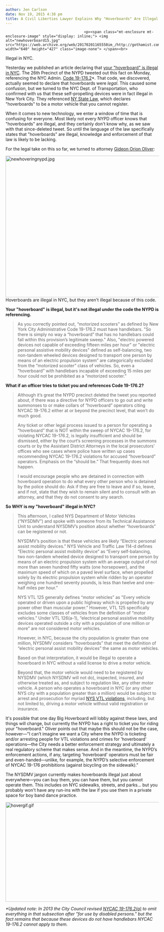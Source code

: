 ```yaml
---
author: Jen Carlson
date: Nov 19, 2015 4:38 pm
title: A Civil Liberties Lawyer Explains Why "Hoverboards" Are Illegal In NYC
---
```


	
										<p><span class="mt-enclosure mt-enclosure-image" style="display: inline;"> <img alt="newhoverboard15.jpg" src="https://web.archive.org/web/20170201165550im_/http://gothamist.com/attachments/arts_jen/newhoverboard15.jpg" width="640" height="427" class="image-none"> </span><br>
<span class="photo_caption">Illegal in NYC.</span></p>

<p>Yesterday we published an article declaring that <a href="https://web.archive.org/web/20170201165550/http://gothamist.com/2015/11/18/mcfly_and_get_fined.php">your &quot;hoverboard&quot; is illegal in NYC</a>. The 26th Precinct of the NYPD tweeted out this fact on Monday, referencing the NYC Admin. <a href="https://web.archive.org/web/20170201165550/http://codes.lp.findlaw.com/nycode/ADC/19/1/3/19-176.2">Code 19-176.2</a>*. That code, we discovered, actually seemed to declare that hoverboards were <em>legal</em>. This caused some confusion, but we turned to the NYC Dept. of Transportation, who confirmed with us that these self-propelling devices were in fact illegal in New York City. They referenced <a href="https://web.archive.org/web/20170201165550/http://ypdcrime.com/vt/article14.htm">NY State Law</a>, which declares &quot;hoverboards&quot; to be a motor vehicle that you cannot register.</p>

<p>When it comes to new technology, we enter a window of time that is confusing for everyone. Most likely not every NYPD officer knows that &quot;hoverboards&quot; are illegal, and they certainly don&apos;t know why, as we saw with that since-deleted tweet. So until the language of the law specifically states that &quot;hoverboards&quot; are illegal, knowledge and enforcement of that law is likely to be lacking.</p>

<p>For the legal take on this so far, we turned to attorney <a href="https://web.archive.org/web/20170201165550/https://twitter.com/gideonoliver">Gideon Orion Oliver</a>:</p>

<p><span class="mt-enclosure mt-enclosure-image" style="display: inline;"> <img alt="newhoveringnypd.jpg" src="https://web.archive.org/web/20170201165550im_/http://gothamist.com/attachments/arts_jen/newhoveringnypd.jpg" width="640" height="463" class="image-none"> </span><br>
<span class="photo_caption">Hoverboards are illegal in NYC, but they aren&apos;t illegal because of this code.</span></p>

<p><strong>Your &quot;hoverboard&quot; is illegal, but it&apos;s not illegal under the code the NYPD is referencing.</strong></p><blockquote>As you correctly pointed out, &#x201C;motorized scooters&#x201D; as defined by New York City Administrative Code 19-176.2 must have handlebars. &quot;So there is simply no way a &#x201C;hoverboard&#x201D; that has no handlebars could fall within this provision&#x2019;s legitimate sweep.&quot; Also, &quot;electric powered devices not capable of exceeding fifteen miles per hour&quot; or &quot;electric personal assistive mobility devices&quot; defined as self-balancing, two non-tandem wheeled devices designed to transport one person by means of an electric propulsion system&#x201D; are categorically excluded from the &#x201C;motorized scooter&#x201D; class of vehicles.  So, even a &#x201C;hoverboard&#x201D; with handlebars incapable of exceeding 15 miles per hour could not be prohibited as a &#x201C;motorized scooter.&#x201D;</blockquote><strong>What if an officer tries to ticket you and references Code 19-176.2?</strong><blockquote>Although it&#x2019;s great the NYPD precinct deleted the tweet you reported about, if there was a directive for NYPD officers to go out and write summonses to or make collars of &#x201C;hoverboard&#x201D; operators citing NYCAC 19-176.2 either at or beyond the precinct level, that won&#x2019;t do much good. <p></p>

<p>Any ticket or other legal process issued to a person for operating a &#x201C;hoverboard&#x201D; that is NOT within the sweep of NYCAC 19-176.2, for violating NYCAC 19-176.2, is legally insufficient and should be dismissed, either by the court&#x2019;s screening processes in the summons courts or by the Assistant District Attorneys in the local prosecutors&#x2019; offices who see cases where police have written up cases recommending NYCAC 19-176.2 violations for accused &#x201C;hoverboard&#x201D; operators. Emphasis on the &#x201C;should be.&#x201D; That frequently does not happen. </p>

<p>I would encourage people who are detained in connection with hoverboard operation to do what every other person who is detained by the police should do: Ask if they are free to leave and if so, leave, and if not, state that they wish to remain silent and to consult with an attorney, and that they do not consent to any search.</p></blockquote><strong>So WHY is my &quot;hoverboard&quot; illegal in NYC?</strong><blockquote>This afternoon, I called NYS Department of Motor Vehicles (&#x201C;NYSDMV&#x201D;) and spoke with someone from its Technical Assistance Unit to understand NYSDMV&#x2019;s position about whether &#x201C;hoverboards&#x201D; can be registered or not. <p></p>

<p>NYSDMV&#x2019;s position is that these vehicles are likely &#x201C;Electric personal assist mobility devices.&#x201D; NYS Vehicle and Traffic Law 114-d defines &#x201C;Electric personal assist mobility device&#x201D; as &#x201C;Every self-balancing, two non-tandem wheeled device designed to transport one person by means of an electric propulsion system with an average output of not more than seven hundred fifty watts (one horsepower), and the maximum speed of which on a paved level surface, when propelled solely by its electric propulsion system while ridden by an operator weighing one hundred seventy pounds, is less than twelve and one-half miles per hour.&#x201D;</p>

<p>NYS VTL 125 generally defines &#x201C;motor vehicles&#x201D; as &quot;Every vehicle operated or driven upon a public highway which is propelled by any power other than muscular power.&#x201D; However,  VTL 125 specifically excludes some classes of vehicles from the definition of &#x201C;motor vehicles.&#x201D; Under VTL 126(a-1), &#x201C;electrical personal assistive mobility devices operated outside a city with a population of one million or more&#x201D; are not considered motor vehicles. </p>

<p>However, in NYC, because the city population is greater than one million, NYSDMV considers &#x201C;hoverboards&#x201D; that meet the definition of &#x201C;electric personal assist mobility devices&#x201D; the same as motor vehicles. </p>

<p>Based on that interpretation, it would be illegal to operate a hoverboard in NYC without a valid license to drive a motor vehicle. </p>

<p>Beyond that, the motor vehicle would need to be registered by NYSDMV (which NYSDMV will not do), inspected, insured, and otherwise treated as, and subject to regulation like, any other motor vehicle. A person who operates a hoverboard in NYC (or any other NYS city with a population greater than a million) would be subject to arrest and prosecution for myriad <a href="https://web.archive.org/web/20170201165550/http://ypdcrime.com/vt/article1.htm#t114-d">NYS VTL violations</a>, including, but not limited to, driving a motor vehicle without valid registration or insurance.</p></blockquote>It&apos;s possible that one day Big Hoverboard will lobby against these laws, and things will change, but currently the NYPD has a right to ticket you for riding your &quot;hoverboard.&quot; Oliver points out that maybe this should not be the case, however&#x2014;&quot;I can&#x2019;t imagine we want a City where the NYPD is ticketing and/or arresting people for VTL violations and crimes for &apos;hoverboard&apos; operations&#x2014;the City needs a better enforcement strategy and ultimately a real regulatory scheme that makes sense. And in the meantime, the NYPD&#x2019;s enforcement actions, if any, targeting &apos;hoverboard&apos; operators must be fair and even-handed&#x2014;unlike, for example, the NYPD&#x2019;s selective enforcement of NYCAC 19-176 prohibitions (against bicycling on the sidewalk).&quot;<p></p>

<p>The NYSDMV jargon currently makes hoverboards illegal just about everywhere&#x2014;you can buy them, you can have them,  but you cannot operate them. This includes on NYC sidewalks, streets, and parks... but you probably won&apos;t have any run-ins with the law if you use them in a private space for boy band dance practice.</p>

<p><span class="mt-enclosure mt-enclosure-image" style="display: inline;"> <img alt="hovergif.gif" src="https://web.archive.org/web/20170201165550im_/http://gothamist.com/attachments/arts_jen/hovergif.gif" width="640" height="326" class="image-none"> </span></p>

<p><em>*Updated note: In 2013 the City Council revised <a href="https://web.archive.org/web/20170201165550/http://legistar.council.nyc.gov/LegislationDetail.aspx?ID=1326092&amp;GUID=3138BFA9-4D11-4F3B-A06B-9FB3A04511CA">NYCAC 19-176.2(a)</a> to omit everything in that subsection after &quot;for use by disabled persons.&quot; but the fact remains that because these devices do not have handlebars NYCAC 19-176.2 cannot apply to them.</em></p>					
										
									
				